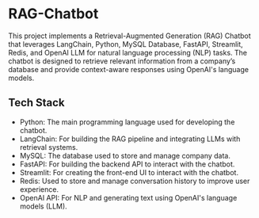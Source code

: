 # RAG-Chatbot
This project implements a Retrieval-Augmented Generation (RAG) Chatbot that leverages LangChain, Python, MySQL Database, FastAPI, Streamlit, Redis, and OpenAI LLM for natural language processing (NLP) tasks. The chatbot is designed to retrieve relevant information from a company’s database and provide context-aware responses using OpenAI's language models.

## Tech Stack
* Python: The main programming language used for developing the chatbot.
* LangChain: For building the RAG pipeline and integrating LLMs with retrieval systems.
* MySQL: The database used to store and manage company data.
* FastAPI: For building the backend API to interact with the chatbot.
* Streamlit: For creating the front-end UI to interact with the chatbot.
* Redis: Used to store and manage conversation history to improve user experience.
* OpenAI API: For NLP and generating text using OpenAI's language models (LLM).
